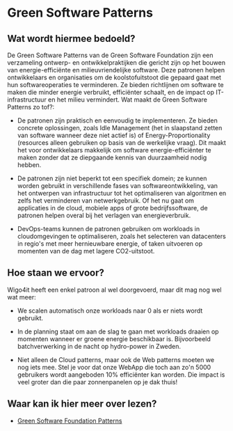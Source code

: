 # Green Software Patterns

## Wat wordt hiermee bedoeld?
De Green Software Patterns van de Green Software Foundation zijn een verzameling ontwerp- en ontwikkelpraktijken die gericht zijn op het bouwen van energie-efficiënte en milieuvriendelijke software. Deze patronen helpen ontwikkelaars en organisaties om de koolstofuitstoot die gepaard gaat met hun softwareoperaties te verminderen. Ze bieden richtlijnen om software te maken die minder energie verbruikt, efficiënter schaalt, en de impact op IT-infrastructuur en het milieu vermindert. Wat maakt de Green Software Patterns zo tof?:

- De patronen zijn praktisch en eenvoudig te implementeren. Ze bieden concrete oplossingen, zoals Idle Management (het in slaapstand zetten van software wanneer deze niet actief is) of Energy-Proportionality (resources alleen gebruiken op basis van de werkelijke vraag). Dit maakt het voor ontwikkelaars makkelijk om software energie-efficiënter te maken zonder dat ze diepgaande kennis van duurzaamheid nodig hebben.

- De patronen zijn niet beperkt tot een specifiek domein; ze kunnen worden gebruikt in verschillende fases van softwareontwikkeling, van het ontwerpen van infrastructuur tot het optimaliseren van algoritmen en zelfs het verminderen van netwerkgebruik. Of het nu gaat om applicaties in de cloud, mobiele apps of grote bedrijfssoftware, de patronen helpen overal bij het verlagen van energieverbruik.

- DevOps-teams kunnen de patronen gebruiken om workloads in cloudomgevingen te optimaliseren, zoals het selecteren van datacenters in regio's met meer hernieuwbare energie, of taken uitvoeren op momenten van de dag met lagere CO2-uitstoot.

## Hoe staan we ervoor?
Wigo4it heeft een enkel patroon al wel doorgevoerd, maar dit mag nog wel wat meer:

- We scalen automatisch onze workloads naar 0 als er niets wordt gebruikt. 

- In de planning staat om aan de slag te gaan met workloads draaien op momenten wanneer er groene energie beschikbaar is. Bijvoorbeeld batchverwerking in de nacht op hydro-power in Zweden.

- Niet alleen de Cloud patterns, maar ook de Web patterns moeten we nog iets mee. Stel je voor dat onze WebApp die toch aan zo'n 5000 gebruikers wordt aangeboden 10% efficiënter kan worden. Die impact is veel groter dan die paar zonnenpanelen op je dak thuis!

## Waar kan ik hier meer over lezen?
- <a href="https://patterns.greensoftware.foundation/" target="_blank">Green Software Foundation Patterns</a>